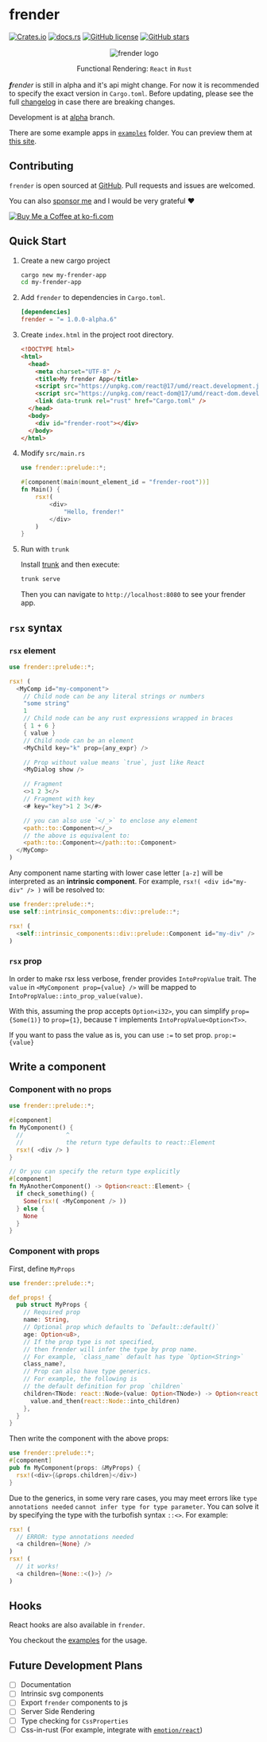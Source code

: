 # frender

[![Crates.io](https://img.shields.io/crates/v/frender?style=for-the-badge)](https://crates.io/crates/frender)
[![docs.rs](https://img.shields.io/docsrs/frender/latest?style=for-the-badge)](https://docs.rs/frender)
[![GitHub license](https://img.shields.io/github/license/frender-rs/frender?style=for-the-badge)](https://github.com/frender-rs/frender/blob/main/LICENSE)
[![GitHub stars](https://img.shields.io/github/stars/frender-rs/frender?style=for-the-badge)](https://github.com/frender-rs/frender/stargazers)

<div style="text-align:center;margin:16px">

![frender logo](./logo.svg)

Functional Rendering: `React` in `Rust`

</div>

_**f**render_ is still in alpha and it's api might change.
For now it is recommended to specify the exact version in `Cargo.toml`.
Before updating, please see the full [changelog](https://github.com/frender-rs/frender/blob/alpha/CHANGELOG.md) in case there are breaking changes.

Development is at [alpha](https://github.com/frender-rs/frender/tree/alpha#readme) branch.

There are some example apps in
[`examples`](https://github.com/frender-rs/frender/tree/alpha/examples)
folder. You can preview them at [this site](https://frender-rs.github.io/frender/).

## Contributing

`frender` is open sourced at [GitHub](https://github.com/frender-rs/frender).
Pull requests and issues are welcomed.

You can also [sponsor me](https://ko-fi.com/equalma) and I would be very grateful :heart:

[![Buy Me a Coffee at ko-fi.com](https://cdn.ko-fi.com/cdn/kofi2.png?v=3)](https://ko-fi.com/N4N26J11L)

## Quick Start

1.  Create a new cargo project

    ```sh
    cargo new my-frender-app
    cd my-frender-app
    ```

2.  Add `frender` to dependencies in `Cargo.toml`.

    ```toml
    [dependencies]
    frender = "= 1.0.0-alpha.6"
    ```

3.  Create `index.html` in the project root directory.

    ```html
    <!DOCTYPE html>
    <html>
      <head>
        <meta charset="UTF-8" />
        <title>My frender App</title>
        <script src="https://unpkg.com/react@17/umd/react.development.js"></script>
        <script src="https://unpkg.com/react-dom@17/umd/react-dom.development.js"></script>
        <link data-trunk rel="rust" href="Cargo.toml" />
      </head>
      <body>
        <div id="frender-root"></div>
      </body>
    </html>
    ```

4.  Modify `src/main.rs`

    ```rust
    use frender::prelude::*;

    #[component(main(mount_element_id = "frender-root"))]
    fn Main() {
        rsx!(
            <div>
                "Hello, frender!"
            </div>
        )
    }
    ```

5.  Run with `trunk`

    Install [trunk](https://trunkrs.dev/#install) and then execute:

    ```sh
    trunk serve
    ```

    Then you can navigate to `http://localhost:8080` to see your frender app.

## `rsx` syntax

### `rsx` element

```rust
use frender::prelude::*;

rsx! (
  <MyComp id="my-component">
    // Child node can be any literal strings or numbers
    "some string"
    1
    // Child node can be any rust expressions wrapped in braces
    { 1 + 6 }
    { value }
    // Child node can be an element
    <MyChild key="k" prop={any_expr} />

    // Prop without value means `true`, just like React
    <MyDialog show />

    // Fragment
    <>1 2 3</>
    // Fragment with key
    <# key="key">1 2 3</#>

    // you can also use `</_>` to enclose any element
    <path::to::Component></_>
    // the above is equivalent to:
    <path::to::Component></path::to::Component>
  </MyComp>
)
```

Any component name starting with lower case letter `[a-z]`
will be interpreted as an **intrinsic component**.
For example, `rsx!( <div id="my-div" /> )` will be resolved to:

```rust
use frender::prelude::*;
use self::intrinsic_components::div::prelude::*;

rsx! (
  <self::intrinsic_components::div::prelude::Component id="my-div" />
)
```

### `rsx` prop

In order to make rsx less verbose, frender provides
`IntoPropValue` trait. The `value` in
`<MyComponent prop={value} />` will be mapped to
`IntoPropValue::into_prop_value(value)`.

With this, assuming the prop accepts `Option<i32>`,
you can simplify `prop={Some(1)}` to `prop={1}`,
because `T` implements `IntoPropValue<Option<T>>`.

If you want to pass the value as is, you can
use `:=` to set prop. `prop:={value}`

## Write a component

### Component with no props

```rust
use frender::prelude::*;

#[component]
fn MyComponent() {
  //            ^
  //            the return type defaults to react::Element
  rsx!( <div /> )
}

// Or you can specify the return type explicitly
#[component]
fn MyAnotherComponent() -> Option<react::Element> {
  if check_something() {
    Some(rsx!( <MyComponent /> ))
  } else {
    None
  }
}
```

### Component with props

First, define `MyProps`

```rust
use frender::prelude::*;

def_props! {
  pub struct MyProps {
    // Required prop
    name: String,
    // Optional prop which defaults to `Default::default()`
    age: Option<u8>,
    // If the prop type is not specified,
    // then frender will infer the type by prop name.
    // For example, `class_name` default has type `Option<String>`
    class_name?,
    // Prop can also have type generics.
    // For example, the following is
    // the default definition for prop `children`
    children<TNode: react::Node>(value: Option<TNode>) -> Option<react::Children> {
      value.and_then(react::Node::into_children)
    },
  }
}
```

Then write the component with the above props:

```rust
use frender::prelude::*;
#[component]
pub fn MyComponent(props: &MyProps) {
  rsx!(<div>{&props.children}</div>)
}
```

Due to the generics, in some very rare cases, you may meet errors like
`type annotations needed` `cannot infer type for type parameter`.
You can solve it by specifying the type
with the turbofish syntax `::<>`.
For example:

```rust
rsx! (
  // ERROR: type annotations needed
  <a children={None} />
)
rsx! (
  // it works!
  <a children={None::<()>} />
)
```

## Hooks

React hooks are also available in `frender`.

You checkout the [examples](https://github.com/frender-rs/frender/blob/alpha/examples/counter/src/my_counter.rs) for the usage.

## Future Development Plans

- [ ] Documentation
- [ ] Intrinsic svg components
- [ ] Export `frender` components to js
- [ ] Server Side Rendering
- [ ] Type checking for `CssProperties`
- [ ] Css-in-rust (For example, integrate with [`emotion/react`](https://emotion.sh/docs/@emotion/react))
